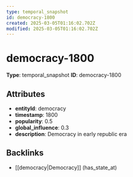 ```yaml
---
type: temporal_snapshot
id: democracy-1800
created: 2025-03-05T01:16:02.702Z
modified: 2025-03-05T01:16:02.702Z
---
```


# democracy-1800

**Type**: temporal_snapshot
**ID**: democracy-1800

## Attributes

- **entityId**: democracy
- **timestamp**: 1800
- **popularity**: 0.5
- **global_influence**: 0.3
- **description**: Democracy in early republic era

## Backlinks

- [[democracy|Democracy]] (has_state_at)


